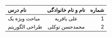 | نام درس  | نام و نام خانوادگی  | شماره |
| :------------ |:---------------:| -----:|
| مباحث ویژه یک      | علی باقریه | 1 |
| طراحی الگوریتم      | محمدحسن توکلی | 2 |
